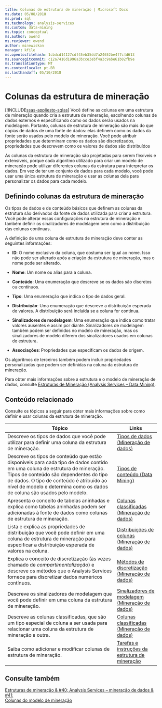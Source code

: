 ```yaml
---
title: Colunas de estrutura de mineração | Microsoft Docs
ms.date: 05/08/2018
ms.prod: sql
ms.technology: analysis-services
ms.custom: data-mining
ms.topic: conceptual
ms.author: owend
ms.reviewer: owend
author: minewiskan
manager: kfile
ms.openlocfilehash: 1cbdcd14127cdf45eb35dd7a24652be4f7c4d613
ms.sourcegitcommit: c12a7416d1996a3bcce3ebf4a3c9abe61b02fb9e
ms.translationtype: MT
ms.contentlocale: pt-BR
ms.lasthandoff: 05/10/2018
---
```

# <a name="mining-structure-columns"></a>Colunas da estrutura de mineração
[!INCLUDE[ssas-appliesto-sqlas](../../includes/ssas-appliesto-sqlas.md)]
  Você define as colunas em uma estrutura de mineração quando cria a estrutura de mineração, escolhendo colunas de dados externos e especificando como os dados serão usados na modelagem. Portanto, colunas de estrutura de mineração são mais do que cópias de dados de uma fonte de dados: elas definem como os dados da fonte serão usados pelo modelo de mineração. Você pode atribuir propriedades que determinam como os dados são discretizados, propriedades que descrevem como os valores de dados são distribuídos  
  
 As colunas da estrutura de mineração são projetadas para serem flexíveis e extensíveis, porque cada algoritmo utilizado para criar um modelo de mineração pode utilizar diferentes colunas da estrutura para interpretar os dados. Em vez de ter um conjunto de dados para cada modelo, você pode usar uma única estrutura de mineração e usar as colunas dela para personalizar os dados para cada modelo.  
  
## <a name="defining-mining-structure-columns"></a>Definindo colunas da estrutura de mineração  
 Os tipos de dados e de conteúdo básicos que definem as colunas da estrutura são derivados da fonte de dados utilizada para criar a estrutura. Você pode alterar essas configurações na estrutura de mineração e também definir os sinalizadores de modelagem bem como a distribuição das colunas contínuas.  
  
 A definição de uma coluna de estrutura de mineração deve conter as seguintes informações:  
  
-   **ID**: O nome exclusivo da coluna, que costuma ser igual ao nome. Isso não pode ser alterado após a criação da estrutura de mineração, mas o nome pode ser alterado.  
  
-   **Nome**: Um nome ou alias para a coluna.  
  
-   **Conteúdo**: Uma enumeração que descreve se os dados são discretos ou contínuos.  
  
-   **Tipo**: Uma enumeração que indica o tipo de dados geral.  
  
-   **Distribuição**: Uma enumeração que descreve a distribuição esperada de valores. A distribuição será incluída se a coluna for contínua.  
  
-   **Sinalizadores de modelagem**: Uma enumeração que indica como tratar valores ausentes e assim por diante. Sinalizadores de modelagem também podem ser definidos no modelo de mineração, mas os sinalizadores de modelo diferem dos sinalizadores usados em colunas de estrutura.  
  
-   **Associações**: Propriedades que especificam os dados de origem.  
  
 Os algoritmos de terceiros também podem incluir propriedades personalizadas que podem ser definidas na coluna da estrutura de mineração.  
  
 Para obter mais informações sobre a estrutura e o modelo de mineração de dados, consulte [Estruturas de Mineração &#40;Analysis Services – Data Mining&#41;](../../analysis-services/data-mining/mining-structures-analysis-services-data-mining.md).  
  
## <a name="related-content"></a>Conteúdo relacionado  
 Consulte os tópicos a seguir para obter mais informações sobre como definir e usar colunas da estrutura de mineração.  
  
|Tópico|Links|  
|-----------|-----------|  
|Descreve os tipos de dados que você pode utilizar para definir uma coluna da estrutura de mineração.|[Tipos de dados &#40;Mineração de dados&#41;](../../analysis-services/data-mining/data-types-data-mining.md)|  
|Descreve os tipos de conteúdo que estão disponíveis para cada tipo de dados contido em uma coluna de estrutura de mineração. Tipos de conteúdo são dependentes do tipo de dados. O tipo de conteúdo é atribuído ao nível de modelo e determina como os dados de coluna são usados pelo modelo.|[Tipos de conteúdo &#40;Data Mining&#41;](../../analysis-services/data-mining/content-types-data-mining.md)|  
|Apresenta o conceito de tabelas aninhadas e explica como tabelas aninhadas podem ser adicionadas à fonte de dados como colunas de estrutura de mineração.|[Colunas classificadas &#40;Mineração de dados&#41;](../../analysis-services/data-mining/classified-columns-data-mining.md)|  
|Lista e explica as propriedades de distribuição que você pode definir em uma coluna de estrutura de mineração para especificar a distribuição esperada de valores na coluna.|[Distribuições de colunas &#40;Mineração de dados&#41;](../../analysis-services/data-mining/column-distributions-data-mining.md)|  
|Explica o conceito de discretização (às vezes chamado de *compartimentalização*) e descreve os métodos que o Analysis Services fornece para discretizar dados numéricos contínuos.|[Métodos de discretização &#40;Mineração de dados&#41;](../../analysis-services/data-mining/discretization-methods-data-mining.md)|  
|Descreve os sinalizadores de modelagem que você pode definir em uma coluna da estrutura de mineração.|[Sinalizadores de modelagem &#40;Mineração de dados&#41;](../../analysis-services/data-mining/modeling-flags-data-mining.md)|  
|Descreve as colunas classificadas, que são um tipo especial de coluna a ser usada para relacionar uma coluna da estrutura de mineração a outra.|[Colunas classificadas &#40;Mineração de dados&#41;](../../analysis-services/data-mining/classified-columns-data-mining.md)|  
|Saiba como adicionar e modificar colunas de estrutura de mineração.|[Tarefas e instruções da estrutura de mineração](../../analysis-services/data-mining/mining-structure-tasks-and-how-tos.md)|  
  
## <a name="see-also"></a>Consulte também  
 [Estruturas de mineração & #40; Analysis Services – mineração de dados & #41;](../../analysis-services/data-mining/mining-structures-analysis-services-data-mining.md)   
 [Colunas do modelo de mineração](../../analysis-services/data-mining/mining-model-columns.md)  
  
  
